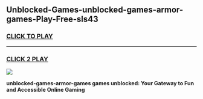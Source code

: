 
## Unblocked-Games-unblocked-games-armor-games-Play-Free-sls43
<h3>
<a href="https://premium76.site?title=unblocked-games-armor-games&ref=20A">CLICK TO PLAY</a></h3>
<hr>

<h3>
<a href="https://premium76.site?title=unblocked-games-armor-games&ref=20A">CLICK 2 PLAY</a>
  
</h3>

<a href="https://premium76.site?title=unblocked-games-armor-games&ref=20A"><img src="https://clearcache.store/games.png"></a>


**unblocked-games-armor-games games unblocked: Your Gateway to Fun and Accessible Online Gaming**
